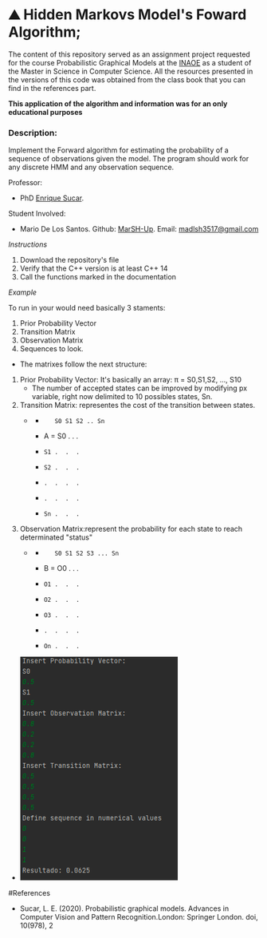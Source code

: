 <h1>&#9968 Hidden Markovs Model's Foward Algorithm;</h1>

The content of this repository served as an assignment project requested for the course Probabilistic Graphical Models at the <a href="https://www.inaoep.mx/">INAOE</a> as a student of the Master in Science in Computer Science. All the resources presented in the versions of this code was obtained from the class book that you can find in the references part. 

<strong>This application of the algorithm and information was for an only educational purposes</strong>

<h3>Description:</h3> Implement the Forward algorithm for estimating the probability of a sequence of observations given the model. The program should work for any discrete HMM and any observation sequence.

Professor:
- PhD <a href="https://ccc.inaoep.mx/~esucar/">Enrique Sucar</a>.

Student Involved:
- Mario De Los Santos. Github: <a href="https://github.com/MarSH-Up">MarSH-Up</a>. Email: madlsh3517@gmail.com




<em>Instructions</em>
1. Download the repository's file
2. Verify that the C++ version is at least C++ 14
3. Call the functions marked in the documentation


<em>Example</em>

To run in your would need basically 3 staments:
1. Prior Probability Vector
2. Transition Matrix
3. Observation Matrix
4. Sequences to look.

- The matrixes follow the next structure:
1. Prior Probability Vector: It's basically an array: 
        π = S0,S1,S2, ..., S10
    - The number of accepted states can be improved by modifying px variable, right now delimited to 10 possibles states, Sn.
2. Transition Matrix: representes the cost of the transition between states.
    -    *        S0 S1 S2 .. Sn
         * A = S0 .  .  .
         *     S1 .  .  .
         *     S2 .  .  .
         *     .  .  .  .
         *     .  .  .  .
         *     Sn .  .  .
3. Observation Matrix:represent the probability for each state to reach determinated "status"
    -   *        S0 S1 S2 S3 ... Sn
        * B = O0 .  .  .
        *     O1 .  .  .
        *     O2 .  .  .
        *     O3 .  .  .
        *     .  .  .  .
        *     On .  .  .
- ![Console example](Console_example.PNG)

#References
-  Sucar, L. E. (2020). Probabilistic graphical models. Advances in Computer Vision and Pattern Recognition.London: Springer London. doi, 10(978), 2
